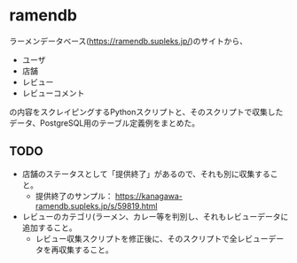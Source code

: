 # ramendb

ラーメンデータベース(https://ramendb.supleks.jp/)のサイトから、

* ユーザ
* 店舗
* レビュー
* レビューコメント

の内容をスクレイピングするPythonスクリプトと、そのスクリプトで収集したデータ、PostgreSQL用のテーブル定義例をまとめた。

## TODO
* 店舗のステータスとして「提供終了」があるので、それも別に収集すること。
   * 提供終了のサンプル： https://kanagawa-ramendb.supleks.jp/s/59819.html
* レビューのカテゴリ(ラーメン、カレー等を判別し、それもレビューデータに追加すること。
   * レビュー収集スクリプトを修正後に、そのスクリプトで全レビューデータを再収集すること。
